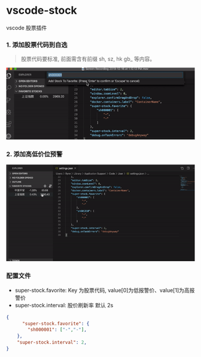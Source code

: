# vscode-stock
vscode 股票插件

### 1. 添加股票代码到自选
> 股票代码要标准, 前面需含有前缀 sh, sz, hk gb_ 等内容。

![](https://github.com/yujintang/imageHosting/blob/master/stockAdd.gif?raw=true)

### 2. 添加高低价位预警

![](https://github.com/yujintang/imageHosting/blob/master/stockSetWarn.gif?raw=true)

### 配置文件
* super-stock.favorite: Key 为股票代码, value[0]为低报警价、value[1]为高报警价
* super-stock.interval: 股价刷新率 默认 2s
```json
{
      "super-stock.favorite": {
        "sh000001": ["-","-"], 
    },
    "super-stock.interval": 2,
}
```
